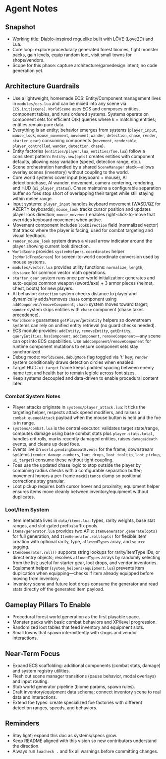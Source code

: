 # Agent Notes

## Snapshot
- Working title: Diablo-inspired roguelike built with LÖVE (Love2D) and Lua.
- Core loop: explore procedurally generated forest biomes, fight monster packs, gain levels, equip random loot, visit small towns for shops/vendors.
- Scope for this phase: capture architecture/gamedesign intent; no code generation yet.

## Architecture Guardrails
- Use a lightweight, homemade ECS: Entity/Component management lives in `modules/ecs.lua` and can be mixed into any scene via `ECS.init(scene)`. `WorldScene` uses ECS and composes entities, component tables, and runs ordered systems. Systems operate on component sets for efficient O(k) queries where k = matching entities; entities remain pure data.
- Everything is an entity; behavior emerges from systems (`player_input`, `mouse_look`, `mouse_movement`, `movement`, `wander`, `detection`, `chase`, `render`, `starter_gear`) consuming components (`movement`, `renderable`, `player_controlled`, `wander`, `detection`, `chase`).
- Entity factories (`entities/player.lua`, `entities/foe.lua`) follow a consistent pattern: `Entity.new(opts)` creates entities with component defaults, allowing easy variation (speed, detection range, etc.).
- Scene orchestration handled by a shared `SceneManager` stack—allows overlay scenes (inventory) without coupling to the world.
- Core world systems cover input (keyboard + mouse), AI detection/chase, AI wander, movement, camera centering, rendering, and HUD (`ui_player_status`). Chase maintains a configurable separation buffer so foes stop short of overlapping their target while still staying within melee range.
- Input systems: `player_input` handles keyboard movement (WASD/QZ for AZERTY keyboards); `mouse_look` tracks cursor position and updates player look direction; `mouse_movement` enables right-click-to-move that overrides keyboard movement when active.
- Movement component includes `lookDirection` field (normalized vector) that tracks where the player is facing; used for combat targeting and visual feedback.
- `render_mouse_look` system draws a visual arrow indicator around the player showing current look direction.
- `WorldScene` provides `systemHelpers.coordinates` helper (`toWorldFromScreen`) for screen-to-world coordinate conversion used by mouse systems.
- `modules/vector.lua` provides utility functions: `normalize`, `length`, `distance` for common vector math operations.
- `starter_gear` system runs once per world initialization: generates and auto-equips common weapon (sword/axe) + 3 armor pieces (helmet, chest, boots) for new players.
- AI behavior: `detection` system checks distance to player and dynamically adds/removes `chase` component using `addComponent`/`removeComponent`; `chase` system moves toward target; `wander` system skips entities with `chase` component (chase takes precedence).
- `WorldScene` guarantees `getPlayer`/`getEntity` helpers so downstream systems can rely on unified entity retrieval (no guard checks needed).
- ECS module provides: `addEntity`, `removeEntity`, `getEntity`, `queryEntities`, `hasComponent`, `addComponent`, `removeComponent`—any scene can opt into ECS capabilities. Use `addComponent`/`removeComponent` for runtime component mutations to ensure component sets stay synchronized.
- Debug mode: `WorldScene.debugMode` flag toggled via 't' key; `render` system conditionally draws detection circles when enabled.
- Target HUD: `ui_target` frame keeps padded spacing between enemy name text and health bar to remain legible across font sizes.
- Keep systems decoupled and data-driven to enable procedural content later.

### Combat System Notes
- Player attacks originate in `systems/player_attack.lua`: it ticks the targeting helper, respects attack speed modifiers, and raises a `combat.queuedAttack` payload when the mouse button is held and the foe is in range.
- `systems/combat.lua` is the central executor: validates target state/range, computes damage using base combat stats plus `player.stats.total`, handles crit rolls, marks recently damaged entities, raises `damage`/`death` events, and cleans up dead foes.
- Events live on `world.pendingCombatEvents` for the frame; downstream systems (`render_damage_numbers`, `loot_drops`, `loot_tooltip`, `loot_pickup`, `ui_target`) consume these without tight coupling.
- Foes use the updated chase logic to stop outside the player by combining radius checks with a configurable separation buffer; movement honors a per-frame `maxDistance` clamp so positional corrections stay granular.
- Loot pickup requires both cursor hover and proximity; equipment helper ensures items move cleanly between inventory/equipment without duplicates.

### Loot/Item System
- Item metadata lives in `data/items.lua`: types, rarity weights, base stat ranges, and slot-gated prefix/suffix pools.
- `items/generator.lua` provides two APIs: `ItemGenerator.generate(opts)` for full generation, and `ItemGenerator.roll(opts)` for flexible item creation with optional rarity, type, `allowedTypes` array, and `source` tagging.
- `ItemGenerator.roll()` supports string lookups for rarity/itemType IDs, or direct entry objects; resolves `allowedTypes` arrays by randomly selecting from the list; useful for starter gear, loot drops, and vendor inventories.
- Equipment helper (`system_helpers/equipment.lua`) prevents item duplication when equipping—checks if item already equipped before moving from inventory.
- Inventory scene and future loot drops consume the generator and read stats directly off the generated item payload.

## Gameplay Pillars To Enable
- Procedural forest world generation as the first playable space.
- Monster packs with basic combat behaviors and XP/level progression.
- Randomized loot tables that feed inventory and equipment slots.
- Small towns that spawn intermittently with shops and vendor interactions.

## Near-Term Focus
- Expand ECS scaffolding: additional components (combat stats, damage) and system registry utilities.
- Flesh out scene manager transitions (pause behavior, modal overlays) and input routing.
- Stub world generator pipeline (biome params, spawn rules).
- Draft inventory/equipment data schema; connect inventory scene to real data and interactions.
- Extend foe types: create specialized foe factories with different detection ranges, speeds, and behaviors.

## Reminders
- Stay light; expand this doc as systems/specs grow.
- Keep README aligned with this vision so new contributors understand the direction.
- Always run `luacheck .` and fix all warnings before committing changes.
